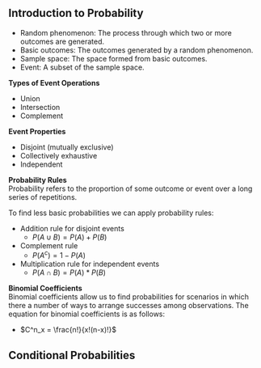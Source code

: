 ## Introduction to Probability
- Random phenomenon: The process through which two or more outcomes are generated.
- Basic outcomes: The outcomes generated by a random phenomenon.
- Sample space: The space formed from basic outcomes.
- Event: A subset of the sample space.

**Types of Event Operations**
- Union
- Intersection
- Complement

**Event Properties**
- Disjoint (mutually exclusive)
- Collectively exhaustive
- Independent

**Probability Rules**  
Probability refers to the proportion of some outcome or event over a long series of repetitions.

To find less basic probabilities we can apply probability rules:
- Addition rule for disjoint events
	- $P(A \cup B) = P(A) + P(B)$
- Complement rule
	- $P(A^c) = 1 - P(A)$
- Multiplication rule for independent events
	- $P(A \cap B) = P(A)*P(B)$

**Binomial Coefficients**  
Binomial coefficients allow us to find probabilities for scenarios in which there a number of ways to arrange successes among observations. The equation for binomial coefficients is as follows:
- $C^n_x = \frac{n!}{x!(n-x)!}$

## Conditional Probabilities
